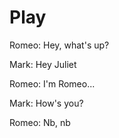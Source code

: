 # Play

Romeo: Hey, what's up?

Mark: Hey Juliet

Romeo: I'm Romeo...

Mark: How's you?

Romeo: Nb, nb
